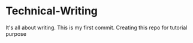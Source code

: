 # Technical-Writing
It's all about writing.
This is my first commit.
Creating this repo for tutorial purpose
